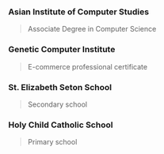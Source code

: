 ### Asian Institute of Computer Studies  
> Associate Degree in Computer Science

### Genetic Computer Institute  
> E-commerce professional certificate 

### St. Elizabeth Seton School  
> Secondary school

### Holy Child Catholic School
> Primary school